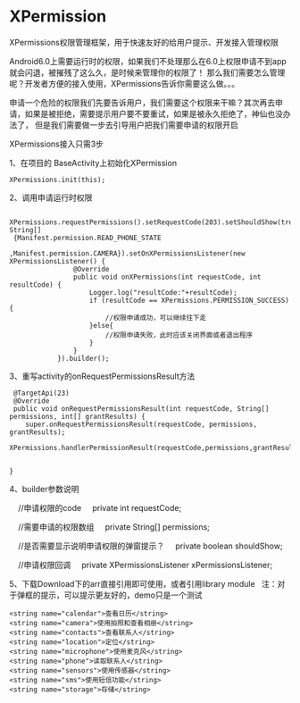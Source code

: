 # XPermission
XPermissions权限管理框架，用于快速友好的给用户提示、开发接入管理权限

Android6.0上需要运行时的权限，如果我们不处理那么在6.0上权限申请不到app就会闪退，被摧残了这么久，是时候来管理你的权限了！
那么我们需要怎么管理呢？开发者方便的接入使用，XPermissions告诉你需要这么做。。。

申请一个危险的权限我们先要告诉用户，我们需要这个权限来干嘛？其次再去申请，如果是被拒绝，需要提示用户要不要重试，如果是被永久拒绝了，神仙也没办法了，
但是我们需要做一步去引导用户把我们需要申请的权限开启

XPermissions接入只需3步

1、在项目的 BaseActivity上初始化XPermission
     
    
    XPermissions.init(this);
      

2、调用申请运行时权限


     XPermissions.requestPermissions().setRequestCode(203).setShouldShow(true).setPermissions(new String[]     
     {Manifest.permission.READ_PHONE_STATE
                        ,Manifest.permission.CAMERA}).setOnXPermissionsListener(new XPermissionsListener() {
                    @Override
                    public void onXPermissions(int requestCode, int resultCode) {
                        Logger.log("resultCode:"+resultCode);
                        if (resultCode == XPermissions.PERMISSION_SUCCESS){
                            //权限申请成功，可以继续往下走
                        }else{
                            //权限申请失败，此时应该关闭界面或者退出程序
                        }
                    }
                }).builder();
                
                
3、重写activity的onRequestPermissionsResult方法
  
     @TargetApi(23)
     @Override
     public void onRequestPermissionsResult(int requestCode, String[] permissions, int[] grantResults) {
        super.onRequestPermissionsResult(requestCode, permissions, grantResults);
        XPermissions.handlerPermissionResult(requestCode,permissions,grantResults);


    }
    
 4、builder参数说明
    
     
      //申请权限的code
      private int requestCode;
      
      //需要申请的权限数组
      private String[] permissions;
      
      //是否需要显示说明申请权限的弹窗提示？
      private boolean shouldShow;
      
      //申请权限回调
      private XPermissionsListener xPermissionsListener;
     
    
 5、下载Download下的arr直接引用即可使用，或者引用library module
   
  注：对于弹框的提示，可以提示更友好的，demo只是一个测试
    
    <string name="calendar">查看日历</string>
    <string name="camera">使用拍照和查看相册</string>
    <string name="contacts">查看联系人</string>
    <string name="location">定位</string>
    <string name="microphone">使用麦克风</string>
    <string name="phone">读取联系人</string>
    <string name="sensors">使用传感器</string>
    <string name="sms">使用短信功能</string>
    <string name="storage">存储</string>
